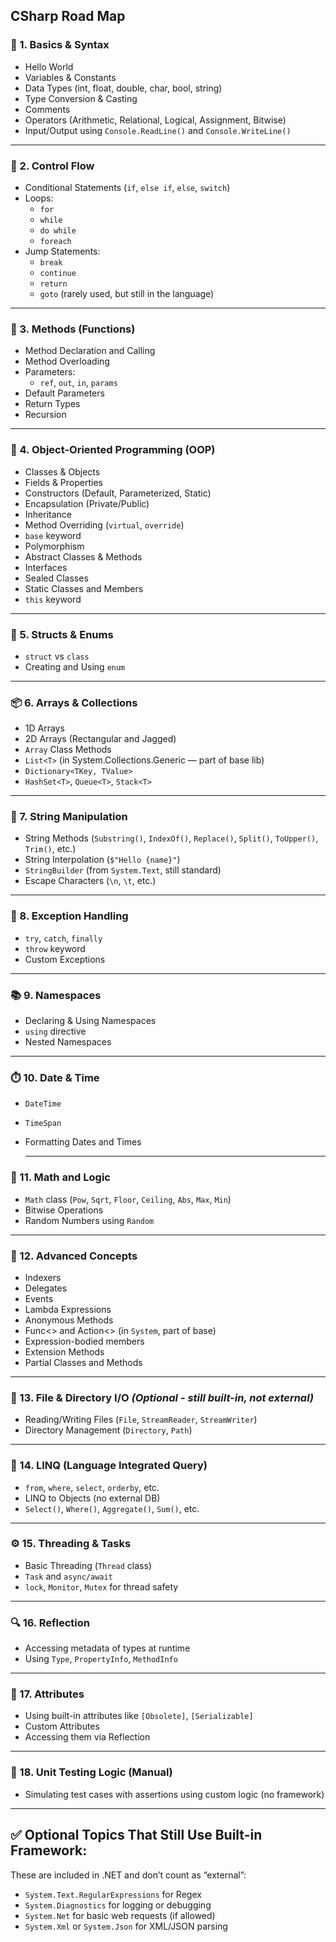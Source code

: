 ## CSharp Road Map

### 🔰 1. **Basics & Syntax**

- Hello World
- Variables & Constants
- Data Types (int, float, double, char, bool, string)
- Type Conversion & Casting
- Comments
- Operators (Arithmetic, Relational, Logical, Assignment, Bitwise)
- Input/Output using `Console.ReadLine()` and `Console.WriteLine()`

---

### 🔄 2. **Control Flow**

- Conditional Statements (`if`, `else if`, `else`, `switch`)
- Loops:
    - `for`
    - `while`
    - `do while`
    - `foreach`
- Jump Statements:
    - `break`
    - `continue`
    - `return`
    - `goto` (rarely used, but still in the language)

---

### 🧮 3. **Methods (Functions)**

- Method Declaration and Calling
- Method Overloading
- Parameters:
    - `ref`, `out`, `in`, `params`
- Default Parameters
- Return Types
- Recursion

---

### 🧱 4. **Object-Oriented Programming (OOP)**

- Classes & Objects
- Fields & Properties
- Constructors (Default, Parameterized, Static)
- Encapsulation (Private/Public)
- Inheritance
- Method Overriding (`virtual`, `override`)
- `base` keyword
- Polymorphism
- Abstract Classes & Methods
- Interfaces
- Sealed Classes
- Static Classes and Members
- `this` keyword

---

### 🧩 5. **Structs & Enums**

- `struct` vs `class`
- Creating and Using `enum`

---

### 📦 6. **Arrays & Collections**

- 1D Arrays
- 2D Arrays (Rectangular and Jagged)
- `Array` Class Methods
- `List<T>` (in System.Collections.Generic — part of base lib)
- `Dictionary<TKey, TValue>`
- `HashSet<T>`, `Queue<T>`, `Stack<T>`

---

### 🎯 7. **String Manipulation**

- String Methods (`Substring()`, `IndexOf()`, `Replace()`, `Split()`, `ToUpper()`, `Trim()`, etc.)
- String Interpolation (`$"Hello {name}"`)
- `StringBuilder` (from `System.Text`, still standard)
- Escape Characters (`\n`, `\t`, etc.)

---

### 🔐 8. **Exception Handling**

- `try`, `catch`, `finally`
- `throw` keyword
- Custom Exceptions

---

### 📚 9. **Namespaces**

- Declaring & Using Namespaces
- `using` directive
- Nested Namespaces

---

### ⏱️ 10. **Date & Time**

- `DateTime`
- `TimeSpan`
- Formatting Dates and Times
    
    ---
    

### 🧮 11. **Math and Logic**

- `Math` class (`Pow`, `Sqrt`, `Floor`, `Ceiling`, `Abs`, `Max`, `Min`)
- Bitwise Operations
- Random Numbers using `Random`

---

### 🧠 12. **Advanced Concepts**

- Indexers
- Delegates
- Events
- Lambda Expressions
- Anonymous Methods
- Func<> and Action<> (in `System`, part of base)
- Expression-bodied members
- Extension Methods
- Partial Classes and Methods

---

### 💾 13. **File & Directory I/O** _(Optional - still built-in, not external)_

- Reading/Writing Files (`File`, `StreamReader`, `StreamWriter`)
- Directory Management (`Directory`, `Path`)

---

### 🔄 14. **LINQ (Language Integrated Query)**

- `from`, `where`, `select`, `orderby`, etc.
- LINQ to Objects (no external DB)
- `Select()`, `Where()`, `Aggregate()`, `Sum()`, etc.

---

### ⚙️ 15. **Threading & Tasks**

- Basic Threading (`Thread` class)
- `Task` and `async/await`
- `lock`, `Monitor`, `Mutex` for thread safety

---

### 🔍 16. **Reflection**

- Accessing metadata of types at runtime
- Using `Type`, `PropertyInfo`, `MethodInfo`

---

### 🧰 17. **Attributes**

- Using built-in attributes like `[Obsolete]`, `[Serializable]`
- Custom Attributes
- Accessing them via Reflection

---

### 🧪 18. **Unit Testing Logic (Manual)**

- Simulating test cases with assertions using custom logic (no framework)

---

## ✅ Optional Topics That Still Use Built-in Framework:

These are included in .NET and don’t count as “external”:

- `System.Text.RegularExpressions` for Regex
- `System.Diagnostics` for logging or debugging
- `System.Net` for basic web requests (if allowed)
- `System.Xml` or `System.Json` for XML/JSON parsing

